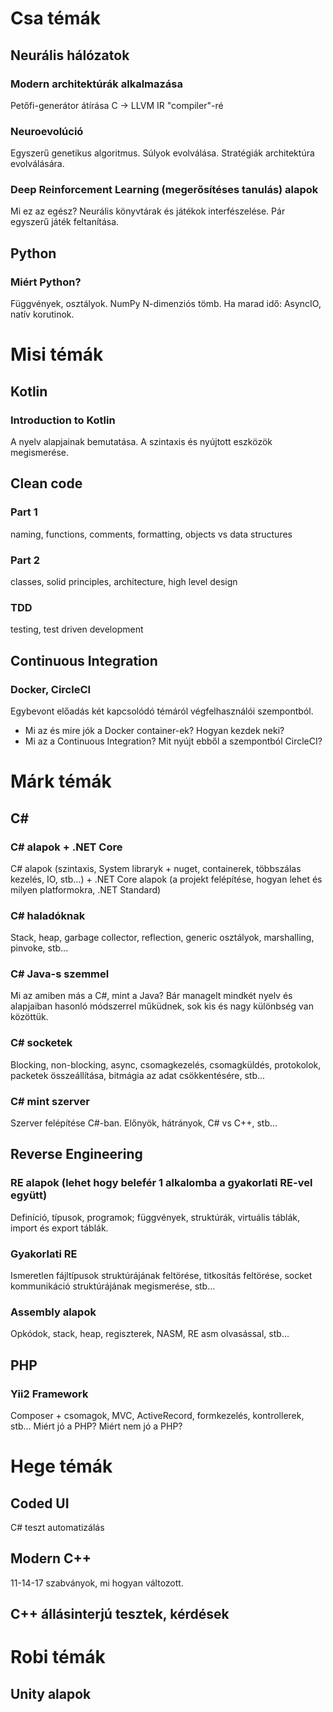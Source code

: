 # Csa témák
## Neurális hálózatok

### Modern architektúrák alkalmazása
Petőfi-generátor átírása C -> LLVM IR "compiler"-ré

### Neuroevolúció
Egyszerű genetikus algoritmus. Súlyok evolválása. Stratégiák architektúra evolválására.

### Deep Reinforcement Learning (megerősítéses tanulás) alapok
Mi ez az egész? Neurális könyvtárak és játékok interfészelése. Pár egyszerű játék feltanítása.

## Python
### Miért Python?
Függvények, osztályok. NumPy N-dimenziós tömb. Ha marad idő: AsyncIO, natív korutinok.

# Misi témák
## Kotlin
### Introduction to Kotlin
A nyelv alapjainak bemutatása. A szintaxis és nyújtott eszközök megismerése.
## Clean code
### Part 1
naming, functions, comments, formatting, objects vs data structures
### Part 2
classes, solid principles, architecture, high level design
### TDD
testing, test driven development
## Continuous Integration
### Docker, CircleCI
Egybevont előadás két kapcsolódó témáról végfelhasználói szempontból.
* Mi az és mire jók a Docker container-ek? Hogyan kezdek neki?
* Mi az a Continuous Integration? Mit nyújt ebből a szempontból CircleCI?

# Márk témák
## C#
### C# alapok + .NET Core
C# alapok (szintaxis, System libraryk + nuget, containerek, többszálas kezelés, IO, stb...) + .NET Core alapok (a projekt felépítése, hogyan lehet és milyen platformokra, .NET Standard)
### C# haladóknak
Stack, heap, garbage collector, reflection, generic osztályok, marshalling, pinvoke, stb...
### C# Java-s szemmel
Mi az amiben más a C#, mint a Java? Bár managelt mindkét nyelv és alapjaiban hasonló módszerrel műküdnek, sok kis és nagy különbség van közöttük.
### C# socketek
Blocking, non-blocking, async, csomagkezelés, csomagküldés, protokolok, packetek összeállítása, bitmágia az adat csökkentésére, stb...
### C# mint szerver
Szerver felépítése C#-ban. Előnyök, hátrányok, C# vs C++, stb...
## Reverse Engineering
### RE alapok (lehet hogy belefér 1 alkalomba a gyakorlati RE-vel együtt)
Definíció, típusok, programok; függvények, struktúrák, virtuális táblák, import és export táblák.
### Gyakorlati RE
Ismeretlen fájltípusok struktúrájának feltörése, titkosítás feltörése, socket kommunikáció struktúrájának megismerése, stb...
### Assembly alapok
Opkódok, stack, heap, regiszterek, NASM, RE asm olvasással, stb...
## PHP
### Yii2 Framework
Composer + csomagok, MVC, ActiveRecord, formkezelés, kontrollerek, stb...
Miért jó a PHP? Miért nem jó a PHP?

# Hege témák

## Coded UI
C# teszt automatizálás

## Modern C++
11-14-17 szabványok, mi hogyan változott.

## C++ állásinterjú tesztek, kérdések

# Robi témák
## Unity alapok
